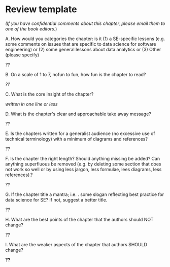 # Review template



_(If you have confidential comments about this chapter, please email them to one of the book editors._)

A. How would you categories the chapter: is it (1) a SE-specific lessons (e.g. some  comments on issues that are specific to data science for software engineering) or (2) some general lessons about data analytics or (3)  Other (please specify)

_??_

B. On a scale of 1 to 7, nofun to fun, how fun is the chapter to read? 

_??_

C. What is the core insight of the chapter?

_written in one line or less_
 
D. What is the chapter's  clear and approachable take away message?

_??_

E. Is the chapters   written for a generalist audience (no excessive use of technical terminology) with a minimum of diagrams and references?

_??_

F. Is the chapter the right length?
Should anything missing be added?
Can anything superfluous be removed (e.g. by deleting some section that does not work so well or  by using less jargon, less formulae, lees diagrams, less references).?

_??_

G. If the chapter title a mantra; i.e. . some slogan reflecting best practice for data science for SE? If not, suggest a better title.

_??_

H. What are the best points of the chapter that the authors should  NOT  change?

_??_

I. What are the weaker aspects of the chapter that authors  SHOULD  change?

__??__
